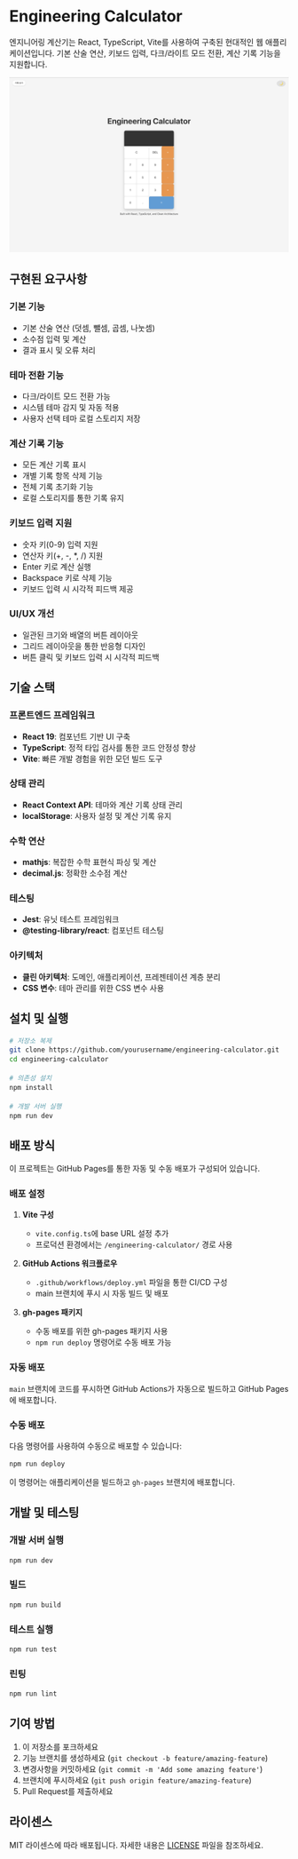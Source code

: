 # Engineering Calculator

엔지니어링 계산기는 React, TypeScript, Vite를 사용하여 구축된 현대적인 웹 애플리케이션입니다. 기본 산술 연산, 키보드 입력, 다크/라이트 모드 전환, 계산 기록 기능을 지원합니다.

![Engineering Calculator Screenshot](./screenshot.png)

## 구현된 요구사항

### 기본 기능
- 기본 산술 연산 (덧셈, 뺄셈, 곱셈, 나눗셈)
- 소수점 입력 및 계산
- 결과 표시 및 오류 처리

### 테마 전환 기능
- 다크/라이트 모드 전환 가능
- 시스템 테마 감지 및 자동 적용
- 사용자 선택 테마 로컬 스토리지 저장

### 계산 기록 기능
- 모든 계산 기록 표시
- 개별 기록 항목 삭제 기능
- 전체 기록 초기화 기능
- 로컬 스토리지를 통한 기록 유지

### 키보드 입력 지원
- 숫자 키(0-9) 입력 지원
- 연산자 키(+, -, *, /) 지원
- Enter 키로 계산 실행
- Backspace 키로 삭제 기능
- 키보드 입력 시 시각적 피드백 제공

### UI/UX 개선
- 일관된 크기와 배열의 버튼 레이아웃
- 그리드 레이아웃을 통한 반응형 디자인
- 버튼 클릭 및 키보드 입력 시 시각적 피드백

## 기술 스택

### 프론트엔드 프레임워크
- **React 19**: 컴포넌트 기반 UI 구축
- **TypeScript**: 정적 타입 검사를 통한 코드 안정성 향상
- **Vite**: 빠른 개발 경험을 위한 모던 빌드 도구

### 상태 관리
- **React Context API**: 테마와 계산 기록 상태 관리
- **localStorage**: 사용자 설정 및 계산 기록 유지

### 수학 연산
- **mathjs**: 복잡한 수학 표현식 파싱 및 계산
- **decimal.js**: 정확한 소수점 계산

### 테스팅
- **Jest**: 유닛 테스트 프레임워크
- **@testing-library/react**: 컴포넌트 테스팅

### 아키텍처
- **클린 아키텍처**: 도메인, 애플리케이션, 프레젠테이션 계층 분리
- **CSS 변수**: 테마 관리를 위한 CSS 변수 사용

## 설치 및 실행

```bash
# 저장소 복제
git clone https://github.com/yourusername/engineering-calculator.git
cd engineering-calculator

# 의존성 설치
npm install

# 개발 서버 실행
npm run dev
```

## 배포 방식

이 프로젝트는 GitHub Pages를 통한 자동 및 수동 배포가 구성되어 있습니다.

### 배포 설정

1. **Vite 구성**
   - `vite.config.ts`에 base URL 설정 추가
   - 프로덕션 환경에서는 `/engineering-calculator/` 경로 사용

2. **GitHub Actions 워크플로우**
   - `.github/workflows/deploy.yml` 파일을 통한 CI/CD 구성
   - main 브랜치에 푸시 시 자동 빌드 및 배포

3. **gh-pages 패키지**
   - 수동 배포를 위한 gh-pages 패키지 사용
   - `npm run deploy` 명령어로 수동 배포 가능

### 자동 배포

`main` 브랜치에 코드를 푸시하면 GitHub Actions가 자동으로 빌드하고 GitHub Pages에 배포합니다.

### 수동 배포

다음 명령어를 사용하여 수동으로 배포할 수 있습니다:

```bash
npm run deploy
```

이 명령어는 애플리케이션을 빌드하고 `gh-pages` 브랜치에 배포합니다.

## 개발 및 테스팅

### 개발 서버 실행

```bash
npm run dev
```

### 빌드

```bash
npm run build
```

### 테스트 실행

```bash
npm run test
```

### 린팅

```bash
npm run lint
```

## 기여 방법

1. 이 저장소를 포크하세요
2. 기능 브랜치를 생성하세요 (`git checkout -b feature/amazing-feature`)
3. 변경사항을 커밋하세요 (`git commit -m 'Add some amazing feature'`)
4. 브랜치에 푸시하세요 (`git push origin feature/amazing-feature`)
5. Pull Request를 제출하세요

## 라이센스

MIT 라이센스에 따라 배포됩니다. 자세한 내용은 [LICENSE](LICENSE) 파일을 참조하세요.
